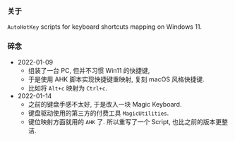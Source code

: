 ### 关于
`AutoHotKey` scripts for keyboard shortcuts mapping on Windows 11.

### 碎念
- 2022-01-09
  - 组装了一台 PC, 但并不习惯 Win11 的快捷键,
  - 于是使用 AHK 脚本实现快捷键重映射, 复刻 macOS 风格快捷键.
  - 比如将 `Alt+c` 映射为 `Ctrl+c`.
- 2022-01-14
  - 之前的键盘手感不太好, 于是改入一块 Magic Keyboard.
  - 键盘驱动使用的第三方的付费工具 `MagicUtilities`.
  - 键位映射方面就用的 `AHK` 了. 所以重写了一个 Script, 也比之前的版本更整洁.
